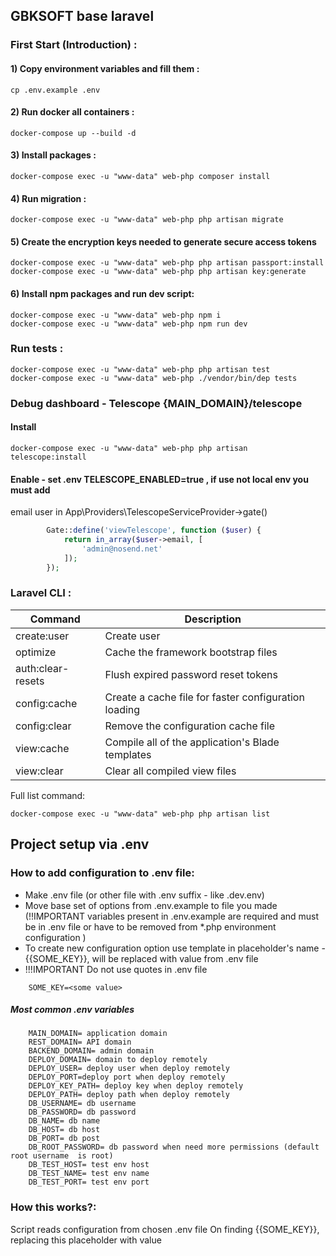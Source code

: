 
## GBKSOFT base laravel

### First Start (Introduction) : 

#### 1) Copy environment variables and fill them :
  ```shell script
cp .env.example .env
```

#### 2) Run docker all containers :
  ```shell script
 docker-compose up --build -d
 ```

#### 3) Install packages :
  ```shell script
docker-compose exec -u "www-data" web-php composer install
  ``` 
#### 4) Run migration :
  ```shell script
docker-compose exec -u "www-data" web-php php artisan migrate

  ``` 
#### 5) Create the encryption keys needed to generate secure access tokens

  ```shell script
 docker-compose exec -u "www-data" web-php php artisan passport:install
 docker-compose exec -u "www-data" web-php php artisan key:generate
  ``` 
#### 6) Install npm packages and run dev script:
```shell script
docker-compose exec -u "www-data" web-php npm i
docker-compose exec -u "www-data" web-php npm run dev
``` 
### Run tests : 

```shell script
docker-compose exec -u "www-data" web-php php artisan test
docker-compose exec -u "www-data" web-php ./vendor/bin/dep tests
```

### Debug dashboard  - Telescope  {MAIN_DOMAIN}/telescope

#### Install
 ```shell script
 docker-compose exec -u "www-data" web-php php artisan telescope:install
 ```
#### Enable  - set .env  TELESCOPE_ENABLED=true , if use not local env you must add
 email user in App\Providers\TelescopeServiceProvider->gate()
 ```php
         Gate::define('viewTelescope', function ($user) {
             return in_array($user->email, [
                 'admin@nosend.net'
             ]);
         });
 ```       

### Laravel CLI :

| Command | Description |
| --- | --- |
| create:user | Create user  |
| optimize | Cache the framework bootstrap files |
| auth:clear-resets | Flush expired password reset tokens |
| config:cache | Create a cache file for faster configuration loading |
| config:clear | Remove the configuration cache file |
| view:cache | Compile all of the application's Blade templates|
| view:clear | Clear all compiled view files|

Full list command:
```shell script
docker-compose exec -u "www-data" web-php php artisan list
```

Project setup via .env
-------------------

### How to add configuration to .env file:
* Make .env file (or other file with .env suffix - like .dev.env)
* Move base set of options from .env.example to file you made (!!IMPORTANT variables present in .env.example are required and must be in .env file or have to be removed from *.php environment configuration )
* To create new configuration option use template in placeholder's name - {{SOME_KEY}}, will be replaced with value from .env file
* !!!IMPORTANT Do not use quotes in .env file
```
    SOME_KEY=<some value>
```
##### Most common .env variables
```
    MAIN_DOMAIN= application domain
    REST_DOMAIN= API domain
    BACKEND_DOMAIN= admin domain
    DEPLOY_DOMAIN= domain to deploy remotely 
    DEPLOY_USER= deploy user when deploy remotely
    DEPLOY_PORT=deploy port when deploy remotely
    DEPLOY_KEY_PATH= deploy key when deploy remotely
    DEPLOY_PATH= deploy path when deploy remotely
    DB_USERNAME= db username
    DB_PASSWORD= db password
    DB_NAME= db name
    DB_HOST= db host
    DB_PORT= db post
    DB_ROOT_PASSWORD= db password when need more permissions (default root username  is root)
    DB_TEST_HOST= test env host
    DB_TEST_NAME= test env name
    DB_TEST_PORT= test env port

```


### How this works?:
 Script reads configuration from chosen .env file
 On finding {{SOME_KEY}}, replacing this placeholder with value
 
